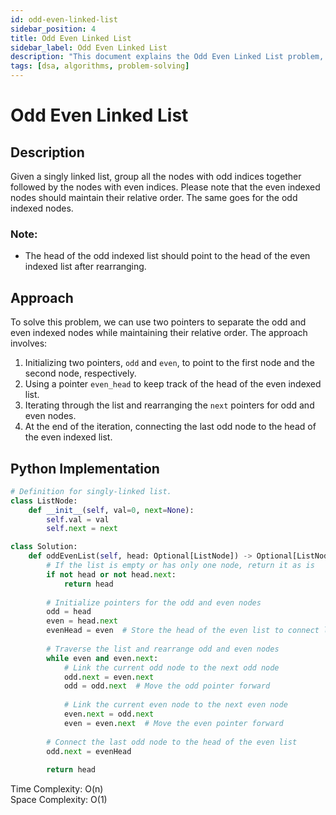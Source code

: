 ```yaml
---
id: odd-even-linked-list
sidebar_position: 4
title: Odd Even Linked List
sidebar_label: Odd Even Linked List
description: "This document explains the Odd Even Linked List problem, including its description, approach, and implementation."
tags: [dsa, algorithms, problem-solving]
---
```


# Odd Even Linked List

## Description

Given a singly linked list, group all the nodes with odd indices together followed by the nodes with even indices. Please note that the even indexed nodes should maintain their relative order. The same goes for the odd indexed nodes.

### Note:
- The head of the odd indexed list should point to the head of the even indexed list after rearranging.

## Approach

To solve this problem, we can use two pointers to separate the odd and even indexed nodes while maintaining their relative order. The approach involves:
1. Initializing two pointers, `odd` and `even`, to point to the first node and the second node, respectively.
2. Using a pointer `even_head` to keep track of the head of the even indexed list.
3. Iterating through the list and rearranging the `next` pointers for odd and even nodes.
4. At the end of the iteration, connecting the last odd node to the head of the even indexed list.

## Python Implementation

```python
# Definition for singly-linked list.
class ListNode:
    def __init__(self, val=0, next=None):
        self.val = val
        self.next = next

class Solution:
    def oddEvenList(self, head: Optional[ListNode]) -> Optional[ListNode]:
        # If the list is empty or has only one node, return it as is
        if not head or not head.next:
            return head
        
        # Initialize pointers for the odd and even nodes
        odd = head
        even = head.next
        evenHead = even  # Store the head of the even list to connect later
        
        # Traverse the list and rearrange odd and even nodes
        while even and even.next:
            # Link the current odd node to the next odd node
            odd.next = even.next
            odd = odd.next  # Move the odd pointer forward
            
            # Link the current even node to the next even node
            even.next = odd.next
            even = even.next  # Move the even pointer forward
        
        # Connect the last odd node to the head of the even list
        odd.next = evenHead
        
        return head
```        
Time Complexity: O(n) <br />
Space Complexity: O(1)
